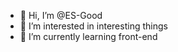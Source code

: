 - 👋 Hi, I’m @ES-Good
- 👀 I’m interested in interesting things
- 🌱 I’m currently learning front-end

<!---
ES-Good/ES-Good is a ✨ special ✨ repository because its `README.md` (this file) appears on your GitHub profile.
You can click the Preview link to take a look at your changes.
--->
